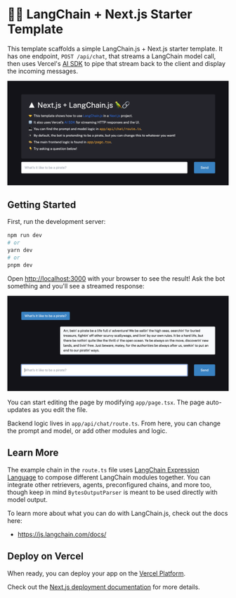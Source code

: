 # 🦜️🔗 LangChain + Next.js Starter Template

This template scaffolds a simple LangChain.js + Next.js starter template. It has one endpoint, `POST /api/chat`, that streams a LangChain model call,
then uses Vercel's [AI SDK](https://github.com/vercel-labs/ai) to pipe that stream back to the client and display the incoming messages.

![Screenshot of the title card](/public/images/title-card.png)

## Getting Started

First, run the development server:

```bash
npm run dev
# or
yarn dev
# or
pnpm dev
```

Open [http://localhost:3000](http://localhost:3000) with your browser to see the result! Ask the bot something and you'll see a streamed response:

![A streaming conversation between the user and the AI](/public/images/conversation.png)

You can start editing the page by modifying `app/page.tsx`. The page auto-updates as you edit the file.

Backend logic lives in `app/api/chat/route.ts`. From here, you can change the prompt and model, or add other modules and logic.

## Learn More

The example chain in the `route.ts` file uses [LangChain Expression Language](https://js.langchain.com/docs/guides/expression_language/interface) to
compose different LangChain modules together. You can integrate other retrievers, agents, preconfigured chains, and more too, though keep in mind
`BytesOutputParser` is meant to be used directly with model output.

To learn more about what you can do with LangChain.js, check out the docs here:

- https://js.langchain.com/docs/

## Deploy on Vercel

When ready, you can deploy your app on the [Vercel Platform](https://vercel.com/new?utm_medium=default-template&filter=next.js&utm_source=create-next-app&utm_campaign=create-next-app-readme).

Check out the [Next.js deployment documentation](https://nextjs.org/docs/deployment) for more details.
